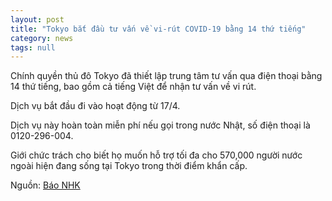 ```yaml
---
layout: post
title: "Tokyo bắt đầu tư vấn về vi-rút COVID-19 bằng 14 thứ tiếng"
category: news
tags: null
---
```

Chính quyền thủ đô Tokyo đã thiết lập trung tâm tư vấn qua điện thoại bằng 14 thứ tiếng, bao gồm cả tiếng Việt để nhận tư vấn về vi rút.

Dịch vụ bắt đầu đi vào hoạt động từ 17/4.

Dịch vụ này hoàn toàn miễn phí nếu gọi trong nước Nhật, số điện thoại là 0120-296-004.

Giới chức trách cho biết họ muốn hỗ trợ tối đa cho 570,000 người nước ngoài hiện đang sống tại Tokyo trong thời điểm khẩn cấp.

Nguồn: [Báo NHK](https://www3.nhk.or.jp/news/html/20200417/k10012393241000.html)